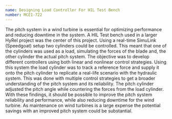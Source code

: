 ```yaml
---
name: Designing Load Controller For HIL Test Bench
number: MCE1-722
---
```

The pitch system in a wind turbine is essential for optimizing performance and reducing downtime in the system. A HIL Test bench used in a larger HyRel project was the center of this project. Using a real-time SimuLink (Speedgoat) setup two cylinders could be controlled. This meant that one of the cylinders was used as a load, simulating the forces of the blade and, the other cylinder the actual pitch system. The objective was to develop different controllers using both linear and nonlinear control strategies. Using this system the load cylinder was to track a reference force and supply it onto the pitch cylinder to replicate a real-life scenario with the hydraulic system. This was done with multiple control strategies to get a broader understanding of the pitch system and its reliability. The pitch cylinder adjusted the pitch angle while countering the forces from the load cylinder. With these findings, it should be possible to improve the pitch system reliability and performance, while also reducing downtime for the wind turbine. As maintenance on wind turbines is a large expense the potential savings with an improved pitch system could be substantial.